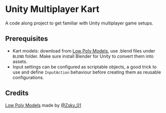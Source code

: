 # Unity Multiplayer Kart

A code along project to get familiar with Unity multiplayer game setups.

## Prerequisites

- Kart models: download from [Low Poly Models](https://opengameart.org/content/modular-karts), use .blend files under `BLEND` folder. Make sure install Blender for Unity to convert them into assets.
- Input settings can be configured as scriptable objects, a good trick to use and define `InputAction` behaviour before creating them as reusable configurations.

## Credits

[Low Poly Models](https://opengameart.org/content/modular-karts) made by [@Zsky_01](https://www.patreon.com/Zsky)
